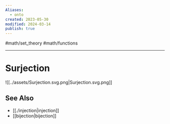 ```yaml
---
Aliases:
  - onto
created: 2023-05-30
modified: 2024-03-14
publish: true
---
```


#math/set_theory #math/functions

---
# Surjection
![[../assets/Surjection.svg.png|Surjection.svg.png]]

## See Also
- [[./injection|injection]]
- [[bijection|bijection]]